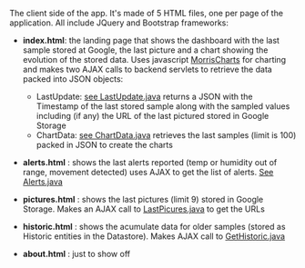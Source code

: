 The client side of the app. It's made of 5 HTML files, one per page of the application.
All include JQuery and Bootstrap frameworks:

- **index.html**: the landing page that shows the dashboard with the last sample stored at Google,
the last picture and a chart showing the evolution of the stored data. Uses javascript
[MorrisCharts](http://morrisjs.github.io/morris.js/) for charting and makes two AJAX calls to
backend servlets to retrieve the data packed into JSON objects:

  - LastUpdate: [see LastUpdate.java](https://github.com/cluis-lopez/HomeMonitor/blob/master/HomeMonitor/src/main/java/com/clopez/homemonitor/LastUpdate.java)
  returns a JSON with the Timestamp of the last stored sample along with the sampled values
  including (if any) the URL of the last pictured stored in Google Storage
  - ChartData: [see ChartData.java](https://github.com/cluis-lopez/HomeMonitor/blob/master/HomeMonitor/src/main/java/com/clopez/homemonitor/ChartData.java)
  retrieves the last samples (limit is 100) packed in JSON to create the charts
  
- **alerts.html** : shows the last alerts reported (temp or humidity out of range, movement detected)
uses AJAX to get the list of alerts. [See Alerts.java](https://github.com/cluis-lopez/HomeMonitor/blob/master/HomeMonitor/src/main/java/com/clopez/homemonitor/Alerts.java)

- **pictures.html** : shows the last pictures (limit 9) stored in Google Storage. Makes an AJAX 
call to [LastPicures.java](https://github.com/cluis-lopez/HomeMonitor/blob/master/HomeMonitor/src/main/java/com/clopez/homemonitor/LastPictures.java)
to get the URLs

- **historic.html** : shows the acumulate data for older samples (stored as Historic entities in 
the Datastore). Makes AJAX call to [GetHistoric.java](https://github.com/cluis-lopez/HomeMonitor/blob/master/HomeMonitor/src/main/java/com/clopez/homemonitor/GetHistoric.java)

- **about.html** : just to show off
